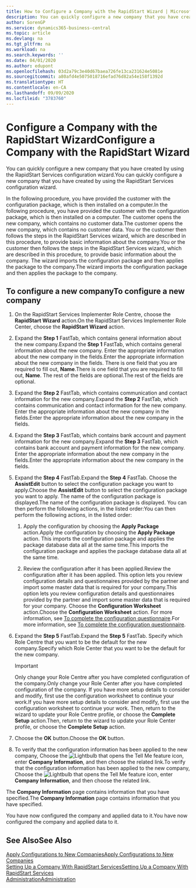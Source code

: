 ```yaml
---
title: How to Configure a Company with the RapidStart Wizard | Microsoft Docs
description: You can quickly configure a new company that you have created by using the RapidStart Services configuration wizard.
author: SorenGP
ms.service: dynamics365-business-central
ms.topic: article
ms.devlang: na
ms.tgt_pltfrm: na
ms.workload: na
ms.search.keywords: ''
ms.date: 04/01/2020
ms.author: edupont
ms.openlocfilehash: 03d2a79c3e40d67baea726fe13ca231624e5081e
ms.sourcegitcommit: a80afd4e5075018716efad76d82a54e158f1392d
ms.translationtype: HT
ms.contentlocale: en-CA
ms.lasthandoff: 09/09/2020
ms.locfileid: "3783760"
---
```

# <a name="configure-a-company-with-the-rapidstart-wizard"></a><span data-ttu-id="9b410-103">Configure a Company with the RapidStart Wizard</span><span class="sxs-lookup"><span data-stu-id="9b410-103">Configure a Company with the RapidStart Wizard</span></span>
<span data-ttu-id="9b410-104">You can quickly configure a new company that you have created by using the RapidStart Services configuration wizard.</span><span class="sxs-lookup"><span data-stu-id="9b410-104">You can quickly configure a new company that you have created by using the RapidStart Services configuration wizard.</span></span>

<span data-ttu-id="9b410-105">In the following procedure, you have provided the customer with the configuration package, which is then installed on a computer.</span><span class="sxs-lookup"><span data-stu-id="9b410-105">In the following procedure, you have provided the customer with the configuration package, which is then installed on a computer.</span></span> <span data-ttu-id="9b410-106">The customer opens the new company, which contains no customer data.</span><span class="sxs-lookup"><span data-stu-id="9b410-106">The customer opens the new company, which contains no customer data.</span></span> <span data-ttu-id="9b410-107">You or the customer then follows the steps in the RapidStart Services wizard, which are described in this procedure, to provide basic information about the company.</span><span class="sxs-lookup"><span data-stu-id="9b410-107">You or the customer then follows the steps in the RapidStart Services wizard, which are described in this procedure, to provide basic information about the company.</span></span> <span data-ttu-id="9b410-108">The wizard imports the configuration package and then applies the package to the company.</span><span class="sxs-lookup"><span data-stu-id="9b410-108">The wizard imports the configuration package and then applies the package to the company.</span></span>  

## <a name="to-configure-a-new-company"></a><span data-ttu-id="9b410-109">To configure a new company</span><span class="sxs-lookup"><span data-stu-id="9b410-109">To configure a new company</span></span>  
1. <span data-ttu-id="9b410-110">On the RapidStart Services Implementer Role Centre, choose the **RapidStart Wizard** action.</span><span class="sxs-lookup"><span data-stu-id="9b410-110">On the RapidStart Services Implementer Role Center, choose the **RapidStart Wizard** action.</span></span>  
2. <span data-ttu-id="9b410-111">Expand the **Step 1** FastTab, which contains general information about the new company.</span><span class="sxs-lookup"><span data-stu-id="9b410-111">Expand the **Step 1** FastTab, which contains general information about the new company.</span></span> <span data-ttu-id="9b410-112">Enter the appropriate information about the new company in the fields.</span><span class="sxs-lookup"><span data-stu-id="9b410-112">Enter the appropriate information about the new company in the fields.</span></span> <span data-ttu-id="9b410-113">There is one field that you are required to fill out, **Name**.</span><span class="sxs-lookup"><span data-stu-id="9b410-113">There is one field that you are required to fill out, **Name**.</span></span> <span data-ttu-id="9b410-114">The rest of the fields are optional.</span><span class="sxs-lookup"><span data-stu-id="9b410-114">The rest of the fields are optional.</span></span>  
3. <span data-ttu-id="9b410-115">Expand the **Step 2** FastTab, which contains communication and contact information for the new company.</span><span class="sxs-lookup"><span data-stu-id="9b410-115">Expand the **Step 2** FastTab, which contains communication and contact information for the new company.</span></span> <span data-ttu-id="9b410-116">Enter the appropriate information about the new company in the fields.</span><span class="sxs-lookup"><span data-stu-id="9b410-116">Enter the appropriate information about the new company in the fields.</span></span>
4. <span data-ttu-id="9b410-117">Expand the **Step 3** FastTab, which contains bank account and payment information for the new company.</span><span class="sxs-lookup"><span data-stu-id="9b410-117">Expand the **Step 3** FastTab, which contains bank account and payment information for the new company.</span></span> <span data-ttu-id="9b410-118">Enter the appropriate information about the new company in the fields.</span><span class="sxs-lookup"><span data-stu-id="9b410-118">Enter the appropriate information about the new company in the fields.</span></span>  
5. <span data-ttu-id="9b410-119">Expand the **Step 4** FastTab.</span><span class="sxs-lookup"><span data-stu-id="9b410-119">Expand the **Step 4** FastTab.</span></span> <span data-ttu-id="9b410-120">Choose the **AssistEdit** button to select the configuration package you want to apply.</span><span class="sxs-lookup"><span data-stu-id="9b410-120">Choose the **AssistEdit** button to select the configuration package you want to apply.</span></span> <span data-ttu-id="9b410-121">The name of the configuration package is displayed.</span><span class="sxs-lookup"><span data-stu-id="9b410-121">The name of the configuration package is displayed.</span></span> <span data-ttu-id="9b410-122">You can then perform the following actions, in the listed order:</span><span class="sxs-lookup"><span data-stu-id="9b410-122">You can then perform the following actions, in the listed order:</span></span>  

    1. <span data-ttu-id="9b410-123">Apply the configuration by choosing the **Apply Package** action.</span><span class="sxs-lookup"><span data-stu-id="9b410-123">Apply the configuration by choosing the **Apply Package** action.</span></span> <span data-ttu-id="9b410-124">This imports the configuration package and applies the package database data all at the same time.</span><span class="sxs-lookup"><span data-stu-id="9b410-124">This imports the configuration package and applies the package database data all at the same time.</span></span>  

    2. <span data-ttu-id="9b410-125">Review the configuration after it has been applied.</span><span class="sxs-lookup"><span data-stu-id="9b410-125">Review the configuration after it has been applied.</span></span> <span data-ttu-id="9b410-126">This option lets you review configuration details and questionnaires provided by the partner and import some master data that is required for your company.</span><span class="sxs-lookup"><span data-stu-id="9b410-126">This option lets you review configuration details and questionnaires provided by the partner and import some master data that is required for your company.</span></span> <span data-ttu-id="9b410-127">Choose the **Configuration Worksheet** action.</span><span class="sxs-lookup"><span data-stu-id="9b410-127">Choose the **Configuration Worksheet** action.</span></span> <span data-ttu-id="9b410-128">For more information, see [To complete the configuration questionnaire](admin-gather-customer-setup-values.md#to-complete-the-configuration-questionnaire).</span><span class="sxs-lookup"><span data-stu-id="9b410-128">For more information, see [To complete the configuration questionnaire](admin-gather-customer-setup-values.md#to-complete-the-configuration-questionnaire).</span></span>  

6. <span data-ttu-id="9b410-129">Expand the **Step 5** FastTab.</span><span class="sxs-lookup"><span data-stu-id="9b410-129">Expand the **Step 5** FastTab.</span></span> <span data-ttu-id="9b410-130">Specify which Role Centre that you want to be the default for the new company.</span><span class="sxs-lookup"><span data-stu-id="9b410-130">Specify which Role Center that you want to be the default for the new company.</span></span>  

    > [!IMPORTANT]  
    >  <span data-ttu-id="9b410-131">Only change your Role Centre after you have completed configuration of the company.</span><span class="sxs-lookup"><span data-stu-id="9b410-131">Only change your Role Center after you have completed configuration of the company.</span></span> <span data-ttu-id="9b410-132">If you have more setup details to consider and modify, first use the configuration worksheet to continue your work.</span><span class="sxs-lookup"><span data-stu-id="9b410-132">If you have more setup details to consider and modify, first use the configuration worksheet to continue your work.</span></span> <span data-ttu-id="9b410-133">Then, return to the wizard to update your Role Centre profile, or choose the **Complete Setup** action.</span><span class="sxs-lookup"><span data-stu-id="9b410-133">Then, return to the wizard to update your Role Center profile, or choose the **Complete Setup** action.</span></span>

7. <span data-ttu-id="9b410-134">Choose the **OK** button.</span><span class="sxs-lookup"><span data-stu-id="9b410-134">Choose the **OK** button.</span></span>  
8. <span data-ttu-id="9b410-135">To verify that the configuration information has been applied to the new company, Choose the ![Lightbulb that opens the Tell Me feature](media/ui-search/search_small.png "Tell me what you want to do") icon, enter **Company Information**, and then choose the related link.</span><span class="sxs-lookup"><span data-stu-id="9b410-135">To verify that the configuration information has been applied to the new company, Choose the ![Lightbulb that opens the Tell Me feature](media/ui-search/search_small.png "Tell me what you want to do") icon, enter **Company Information**, and then choose the related link.</span></span>

<span data-ttu-id="9b410-136">The **Company Information** page contains information that you have specified.</span><span class="sxs-lookup"><span data-stu-id="9b410-136">The **Company Information** page contains information that you have specified.</span></span>   

<span data-ttu-id="9b410-137">You have now configured the company and applied data to it.</span><span class="sxs-lookup"><span data-stu-id="9b410-137">You have now configured the company and applied data to it.</span></span>  

## <a name="see-also"></a><span data-ttu-id="9b410-138">See Also</span><span class="sxs-lookup"><span data-stu-id="9b410-138">See Also</span></span>  
[<span data-ttu-id="9b410-139">Apply Configurations to New Companies</span><span class="sxs-lookup"><span data-stu-id="9b410-139">Apply Configurations to New Companies</span></span>](admin-apply-configuration-to-new-companies.md)  
[<span data-ttu-id="9b410-140">Setting Up a Company With RapidStart Services</span><span class="sxs-lookup"><span data-stu-id="9b410-140">Setting Up a Company With RapidStart Services</span></span>](admin-set-up-a-company-with-rapidstart.md)  
[<span data-ttu-id="9b410-141">Administration</span><span class="sxs-lookup"><span data-stu-id="9b410-141">Administration</span></span>](admin-setup-and-administration.md)
